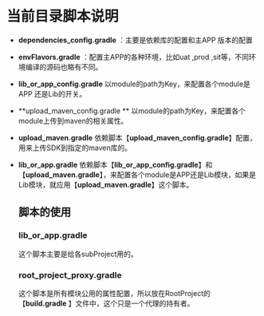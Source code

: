 # 当前目录脚本说明

- **dependencies_config.gradle**  ：主要是依赖库的配置和主APP 版本的配置

- **envFlavors.gradle** ：配置主APP的各种环境，比如uat ,prod ,sit等，不同环境编译的源码也略有不同。

- **lib_or_app_config.gradle**   以module的path为Key，来配置各个module是APP 还是Lib的开关。

- **upload_maven_config.gradle **  以module的path为Key，来配置各个module上传到maven的相关属性。

- **upload_maven.gradle**  依赖脚本【**upload_maven_config.gradle**】配置，用来上传SDK到指定的maven库的。

- **lib_or_app.gradle**   依赖脚本【**lib_or_app_config.gradle**】和【**upload_maven.gradle**】，来配置各个module是APP还是Lib模块，如果是Lib模块，就应用【**upload_maven.gradle**】这个脚本。

  ## 脚本的使用

  ### **lib_or_app.gradle**

  这个脚本主要是给各subProject用的。

  ### root_project_proxy.gradle

  这个脚本是所有模块公用的属性配置，所以放在RootProject的【**build.gradle** 】文件中，这个只是一个代理的持有者。

  

  

  ### 

  